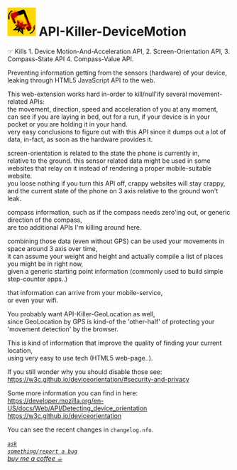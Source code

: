 <h1><img alt="" src="resources/icon.png" height="64" width="64"/> API-Killer-DeviceMotion</h1>

☞︎ Kills 1. Device Motion-And-Acceleration API, 2. Screen-Orientation API, 3. Compass-State API 4. Compass-Value API.

Preventing information getting from the sensors (hardware) of your device,  
leaking through HTML5 JavaScript API to the web.  

This web-extension works hard in-order to kill/null'ify several movement-related APIs:  
the movement, direction, speed and acceleration of you at any moment,  
can see if you are laying in bed, out for a run, if your device is in your pocket or you are holding it in your hand.  
very easy conclusions to figure out with this API since it dumps out a lot of data, in-fact, as soon as the hardware provides it.  

screen-orientation is related to the state the phone is currently in,  
relative to the ground. this sensor related data might be used in some websites that relay on it instead of rendering a proper mobile-suitable website.  
you loose nothing if you turn this API off, crappy websites will stay crappy, and the current state of the phone on 3 axis relative to the ground won't leak.  

compass information, such as if the compass needs zero'ing out, or generic direction of the compass,  
are too additional APIs I'm killing around here.  

combining those data (even without GPS) can be used your movements in space around 3 axis over time,  
it can assume your weight and height and actually compile a list of places you might be in right now,  
given a generic starting point information (commonly used to build simple step-counter apps..)

that information can arrive from your mobile-service,  
or even your wifi.

You probably want API-Killer-GeoLocation as well,  
since GeoLocation by GPS is kind-of the 'other-half' of protecting your 'movement detection' by the browser.  

This is kind of information that improve the quality of finding your current location,  
using very easy to use tech (HTML5 web-page..).

If you still wonder why you should disable those see: https://w3c.github.io/deviceorientation/#security-and-privacy  

Some more information you can find in here:  
https://developer.mozilla.org/en-US/docs/Web/API/Detecting_device_orientation  
https://w3c.github.io/deviceorientation  


You can see the recent changes in <code>changelog.nfo</code>.


<a href="https://github.com/eladkarako/chrome_extensions/issues/new?title=API-Killer-DeviceMotion%20-%20"><em><code>ask something/report a bug</code></em></a>  
<a href="https://paypal.me/e1adkarak0/5"><em>buy me a coffee ☕︎</em></a>  
